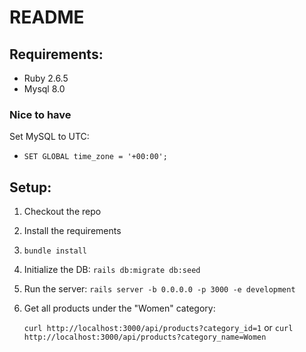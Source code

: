 # README


## Requirements:
- Ruby 2.6.5
- Mysql 8.0

### Nice to have
Set MySQL to UTC:
- `SET GLOBAL time_zone = '+00:00';`

## Setup:
1. Checkout the repo
2. Install the requirements
3. `bundle install`
4. Initialize the DB: `rails db:migrate db:seed`
5. Run the server: `rails server -b 0.0.0.0 -p 3000 -e development`
6. Get all products under the "Women" category:

   `curl http://localhost:3000/api/products?category_id=1`
   or
   `curl http://localhost:3000/api/products?category_name=Women`
